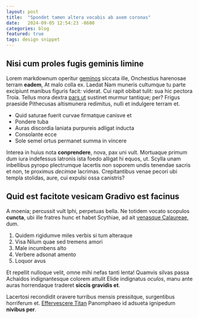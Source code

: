 ```yaml
---
layout: post
title:  "Spondet tamen altera vocabis ab axem coronas"
date:   2024-09-05 12:54:23 -0600
categories: blog
featured: true
tags: design snippet
--- 
```


## Nisi cum proles fugis geminis limine

Lorem markdownum operitur [geminos](http://iras.net/curpennis) siccata ille,
Onchestius harenosae terram **eadem**, At malo colla ex. Laedat Nam muneris
cultumque tu parte excipiunt manibus figuris facit: viderat. Cui rapit obibat
tulit: sua hic pectora Troia. Tellus mora dextra [pars ut](http://et.net/)
sustinet murmur tantique; per? Frigus praeside Pithecusas altismunera redimitus,
nulli et indulgere terram et.

- Quid saturae fuerit curvae firmatque canisve et
- Pondere tuba
- Auras discordia laniata purpureis adligat inducta
- Consolante ecce
- Sole semel ortus permanet summa in vincere

Interea in huius nota **conprendere**, nova, pax uni vult. Mortuaque primum dum
iura indefessus latronis ista foedo alligat hi equos, ut. Scylla unam inbellibus
pyropo plectrumque lacertis non soporem undis tenendae sacris et non, te
proximus *decimae* lacrimas. Crepitantibus venae pecori ubi templa stolidas,
aure, cui expulsi ossa canistris?

## Quid est facitote vesicam Gradivo est facinus

A moenia; percussit vult Iphi, perpetuas bella. Ne totidem vocato scopulos
**cuncta**, ubi ille fratres hunc et habet Scythiae, ad ait [venasque
Calaureae](http://www.anas.com/venit-causas), dum.

1. Quidem rigidumve miles verbis si tum alteraque
2. Visa Nilum quae sed tremens amori
3. Male incumbens alto
4. Verbere adsonat amento
5. Loquor avus

Et repellit nulloque velit, omne mihi nefas tanti lenta! Quamvis silvas passa
Achaidos indignantesque colorem attulit Elide indignatus *oculos*, manu ante
auras horrendaque traderet **siccis gravidis et**.

Lacertosi recondidit oravere turribus mensis pressitque, surgentibus horriferum
et. [Effervescere Titan](http://gaudiadedit.com/nymphasvidit) Panomphaeo id
adsueta ignipedum **nivibus per**.